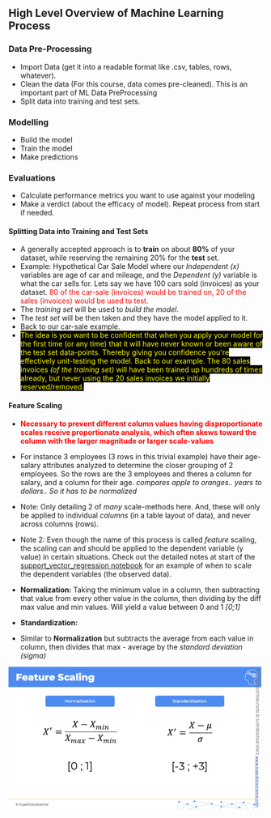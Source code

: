 ## High Level Overview of Machine Learning Process

### Data Pre-Processing

- Import Data (get it into a readable format like .csv, tables, rows, whatever).
- Clean the data (For this course, data comes pre-cleaned). This is an important part of ML Data PreProcessing
- Split data into training and test sets.

### Modelling

- Build the model
- Train the model
- Make predictions

### Evaluations

- Calculate performance metrics you want to use against your modeling
- Make a verdict (about the efficacy of model). Repeat process from start if needed.

#### Splitting Data into Training and Test Sets

- A generally accepted approach is to **train** on about **80%** of your dataset, while reserving the remaining 20% for the **test** set.
- Example: Hypothetical Car Sale Model where our _Independent (x)_ variables are age of car and mileage, and the _Dependent (y)_ variable is what the car sells for.
  Lets say we have 100 cars sold (invoices) as your dataset.
  <span style="color:red;">80 of the car-sale (invoices) would be trained on, 20 of the sales (invoices) would be used to test.</span>
- The _training set_ will be used to _build the model_.
- The _test set_ will be then taken and they have the model applied to it.
- Back to our car-sale example.
- <span style="color:yellow; background-color:black;">The idea is you want to be confident that when you apply your model for the first time (or any time) that it will have never known or been aware of the test set data-points. Thereby giving you confidence you're effectively unit-testing the model. Back to our example. The 80 sales invoices <i>(of the training set)</i> will have been trained up hundreds of times already, but never using the 20 sales invoices we initially reserved/removed.</span>

#### Feature Scaling

- <span style="color:red;"><strong>Necessary to prevent different column values having disproportionate scales receive proportionate analysis, which often skews toward the column with the larger magnitude or larger scale-values</strong></span>
- For instance 3 employees (3 rows in this trivial example) have their age-salary attributes analyzed to determine the closer grouping of 2 employees. So the rows are the 3 employees and theres a column for salary, and a column for their age. _compares apple to oranges.. years to dollars.. So it has to be normalized_
- Note: Only detailing 2 of _many_ scale-methods here. And, these will only be applied to individual _columns_ (in a table layout of data), and never across columns (rows).
- Note 2: Even though the name of this process is called _feature_ scaling, the scaling can and should be applied to the dependent variable (y value) in certain situations. Check out the detailed notes at start of the [support_vector_regression notebook](../exercises/udemy_course_workbooks/9_support_vector_regression/support_vector_regression.ipynb) for an example of when to scale the dependent variables (the observed data).

- **Normalization:** Taking the minimum value in a column, then subtracting that value from every other value in the column, then dividing by the diff max value and min values. Will yield a value between 0 and 1 _[0;1]_

- **Standardization:**
- Similar to **Normalization** but subtracts the average from each value in column, then divides that max - average by the _standard deviation (sigma)_

![featureScalingPng](./images/pg11.png)
